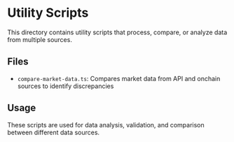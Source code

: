 # Utility Scripts

This directory contains utility scripts that process, compare, or analyze data from multiple sources.

## Files

- `compare-market-data.ts`: Compares market data from API and onchain sources to identify discrepancies

## Usage

These scripts are used for data analysis, validation, and comparison between different data sources.
